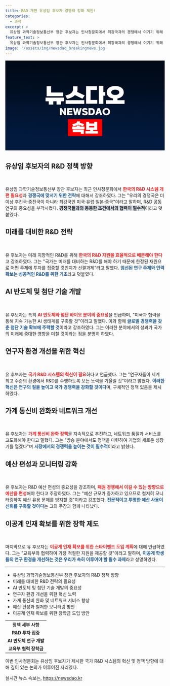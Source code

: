 ```yaml
---
title: R&D 개편 유상임 후보자 경쟁력 강화 제안!
categories:
  - 과학
excerpt: >
  유상임 과학기술정보통신부 장관 후보자는 인사청문회에서 최강국과의 경쟁에서 이기기 위해 R&D 시스템 혁신이 필수적이라고 강조하며, AI 반도체와 첨단 바이오 분야의 글로벌 선도를 위한 정책을 제시했다.
feature_text: >
  유상임 과학기술정보통신부 장관 후보자는 인사청문회에서 최강국과의 경쟁에서 이기기 위해 R&D 시스템 혁신이 필수적이라고 강조하며, AI 반도체와 첨단 바이오 분야의 글로벌 선도를 위한 정책을 제시했다.
image: '/assets/img/newsdao_breakingnews.jpg'
---
```


<p><img src="/assets/img/newsdao_breakingnews.jpg" alt="cryptoinkorea 속보" /></p>

<h2 data-ke-size="size26">유상임 후보자의 R&D 정책 방향</h2>

<p data-ke-size="size16">&nbsp;</p>

<p>유상임 과학기술정보통신부 장관 후보자는 최근 인사청문회에서 <b><span style="color: #ee2323;">한국의 R&amp;D 시스템 개편 필요성</span></b>과 <b><span style="color: #1a5490;">경쟁국에 맞서기 위한 전략</span></b>에 대해서 강조하였다. 그는 "우리의 경쟁국은 더 이상 후진국·중진국이 아니라 최강국인 미국·유럽·일본·중국"이라고 말하며, R&amp;D 공동연구의 중요성을 부각시켰다. <b><span style="background-color: #21538527;">경쟁국들과의 동등한 조건에서의 협력이 필수적</span></b>이라고 덧붙였다.</p>

<h2 data-ke-size="size26">미래를 대비한 R&D 전략</h2>

<p data-ke-size="size16">&nbsp;</p>

<p>유 후보자는 미래 지향적인 R&amp;D를 위해 <b><span style="color: #ee2323;">한국의 R&amp;D 자원을 효율적으로 배분해야 한다</span></b>고 강조하였다. 그는 "국가는 미래를 대비하는 R&amp;D를 해야 하기 때문에 한정된 재원으로 어떤 주제에 투자를 집중할 것인지가 선결과제"라고 말했다. <b><span style="color: #1a5490;">엄선된 연구 주제와 인력 확보는 성공적인 R&amp;D를 위한 기초</span></b>라고 덧붙였다.</p>

<h2 data-ke-size="size26">AI 반도체 및 첨단 기술 개발</h2>

<p data-ke-size="size16">&nbsp;</p>

<p>유 후보자는 특히 <b><span style="color: #ee2323;">AI 반도체와 첨단 바이오 분야의 중요성</span></b>을 언급하며, "미국과 협력을 통해 지속 가능한 AI 생태계를 구축할 것"이라고 말했다. 이와 함께 <b><span style="color: #1a5490;">글로벌 경쟁력을 갖춘 첨단 기술 확보에 주력할 것</span></b>이라고 강조하였다. 그는 이러한 분야에서의 성과가 국가의 미래에 중대한 영향을 미칠 것이라는 점을 분명히 하였다.</p>

<h2 data-ke-size="size26">연구자 환경 개선을 위한 혁신</h2>

<p data-ke-size="size16">&nbsp;</p>

<p>유 후보자는 <b><span style="color: #ee2323;">국가 R&amp;D 시스템의 혁신이 필요</span></b>하다고 언급했다. 그는 "연구자들이 세계 최고 수준의 환경에서 R&amp;D를 수행하도록 모든 노력을 기울일 것"이라고 밝혔다. <b><span style="color: #1a5490;">이러한 혁신은 연구의 질을 높이고 국가 경쟁력을 강화할 것이다</span></b>며, 구체적인 정책 있음을 제시하였다.</p>

<h2 data-ke-size="size26">가계 통신비 완화와 네트워크 개선</h2>

<p data-ke-size="size16">&nbsp;</p>

<p>유 후보자는 <b><span style="color: #ee2323;">가계 통신비 완화 정책</span></b>을 지속적으로 추진하고, 네트워크 품질과 서비스를 고도화해야 한다고 말했다. 그는 "방송 분야에서도 정책을 마련하여 기업의 새로운 성장기를 열겠다"며 <b><span style="color: #1a5490;">시장에서의 경쟁력을 높이는 것이 필수적</span></b>이라고 밝혔다.</p>

<h2 data-ke-size="size26">예산 편성과 모니터링 강화</h2>

<p data-ke-size="size16">&nbsp;</p>

<p>유 후보자는 R&amp;D 예산 편성의 중요성을 강조하며, <b><span style="color: #ee2323;">패권 경쟁에서 이길 수 있는 방향으로 예산을 편성</span></b>해야 한다고 주장하였다. 그는 "예산 규모가 증가하고 있으므로 철저히 모니터링하여 예산 유용 문제를 방지할 것"이라고 강조했다. <b><span style="color: #1a5490;">전문적이고 투명한 예산 사용이 신뢰를 구축할 것이다</span></b>는 그의 주장과 함께 나타났다.</p>

<h2 data-ke-size="size26">이공계 인재 확보를 위한 장학 제도</h2>

<p data-ke-size="size16">&nbsp;</p>

<p>마지막으로 유 후보자는 <b><span style="color: #ee2323;">이공계 인재 확보를 위한 스타이펜드 도입 계획</span></b>에 대해 언급하였다. 그는 "교육부와 협력하여 가장 적절한 지원을 제공할 것"이라고 말하며, <b><span style="color: #1a5490;">이공계 학생들의 연구 환경을 개선하는 것은 우리가 속히 이루어야 할 필수 과제</span></b>라고 성명하였다.</p>

<hr>

<ul>
  <li>유상임 과학기술정보통신부 장관 후보자의 R&D 정책 방향</li>
  <li>미래를 대비한 R&D 전략의 필요성</li>
  <li>AI 반도체 및 첨단 기술 개발의 중요성</li>
  <li>연구자 환경 개선을 위한 혁신 노력</li>
  <li>가계 통신비 완화 및 네트워크 서비스 향상</li>
  <li>예산 편성과 철저한 모니터링 방안</li>
  <li>이공계 인재 확보를 위한 장학금 도입 방안</li>
</ul>

<table>
  <tr>
    <td style="text-align: center; height: 17px;"><b>정책 세부 사항</b></td>
  </tr>
  <tr>
    <td style="text-align: center; height: 17px;"><b>R&D 투자 집중</b></td>
  </tr>
  <tr>
    <td style="text-align: center; height: 17px;"><b>AI 반도체 연구 개발</b></td>
  </tr>
  <tr>
    <td style="text-align: center; height: 17px;"><b>교육부 협력 장학금</b></td>
  </tr>
</table>

<p data-ke-size="size16"></p>

<p>이번 인사청문회는 유상임 후보자가 제시한 국가 R&amp;D 시스템의 혁신 및 정책 방향에 대해 깊이 있는 논의가 이루어진 자리였다. </p>
실시간 뉴스 속보는, <a href="https://newsdao.kr" rel="dofollow">https://newsdao.kr</a>


